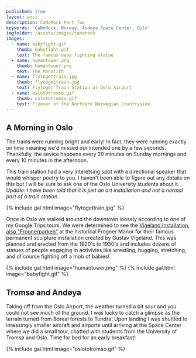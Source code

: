 ```yaml
---
published: true
layout: post
description: CaNoRock Part Two
keywords: 'CaNoRock, Norway, Andoya Space Center, Oslo'
imgfolder: /assets/images/canorock
images:
  - name: babyfight.gif
    thumb: babyfight.gif
    text: The famous baby fighting statue
  - name: humantower.png
    thumb: humantower.png
    text: The Monolith
  - name: flytogettrain.jpg
    thumb: flytogettrain.jpg
    text: Flytoget Train Station at Oslo Airport
  - name: oslototromso.gif
    thumb: oslototromso.gif
    text: Flyover of the Northern Norwegian Countryside
---
```

## A Morning in Oslo
The trains were running bright and early! In fact, they were running exactly on time meaning we'd missed our intended one by a few seconds. Thankfully, the sevice happens every 20 minutes on Sunday mornings and every 10 minutes in the afternoon.

This train station had a very interetsing spot with a directional speaker that would whisper poetry to you. I haven't been able to figure out any details on this but I will be sure to ask one of the Oslo University students about it. *Update: I have been told that it is just an art installation and not a normal part of a train station.*

{% include gal.html image="flytogettrain.jpg" %}

Once in Oslo we walked around the downtown loosely according to one of my Google Trips tours. We were determined to see the [Vigeland Installation, also "Frognerparken"](https://en.wikipedia.org/wiki/Frogner_Park) at the historical Frogner Manor for their famous permanent sculpture installation created by Gustav Vigeland. This was planned and erected from the 1920's to 1930's and includes dozens of statues of people engaging in activivies like wrestling, hugging, stretching, and of course fighting off a mob of babies!

{% include gal.html image="humantower.png" %}
{% include gal.html image="babyfight.gif" %}

## Tromsø and Andøya
Taking off from the Oslo Airport, the weather turned a bit sour and you could not see much of the ground. I was lucky to catch a glimpse as the terrain turned from Boreal forests to Tundra! Upon landing I was shuttled to inreasingly smaller aircraft and airports until arriving at the Space Center where we did a small tour, chatted with students from the University of Tromsø and Oslo. Time for bed for an early breakfast!

{% include gal.html image="oslototromso.gif" %}
